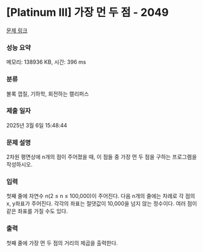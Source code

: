 # [Platinum III] 가장 먼 두 점 - 2049 

[문제 링크](https://www.acmicpc.net/problem/2049) 

### 성능 요약

메모리: 138936 KB, 시간: 396 ms

### 분류

볼록 껍질, 기하학, 회전하는 캘리퍼스

### 제출 일자

2025년 3월 6일 15:48:44

### 문제 설명

<p>2차원 평면상에 n개의 점이 주어졌을 때, 이 점들 중 가장 먼 두 점을 구하는 프로그램을 작성하시오.</p>

### 입력 

 <p>첫째 줄에 자연수 n(2 ≤ n ≤ 100,000)이 주어진다. 다음 n개의 줄에는 차례로 각 점의 x, y좌표가 주어진다. 각각의 좌표는 절댓값이 10,000을 넘지 않는 정수이다. 여러 점이 같은 좌표를 가질 수도 있다.</p>

### 출력 

 <p>첫째 줄에 가장 먼 두 점의 거리의 제곱을 출력한다.</p>

